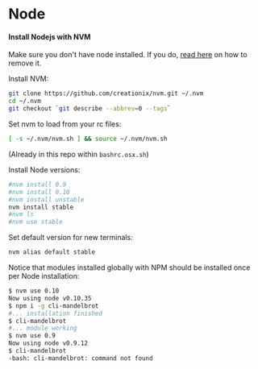 # Node

#### Install Nodejs with NVM

Make sure you don't have node installed.
If you do, [read here](http://tinyurl.com/removenode)
on how to remove it.

Install NVM:
```bash
git clone https://github.com/creationix/nvm.git ~/.nvm
cd ~/.nvm
git checkout `git describe --abbrev=0 --tags`
```

Set nvm to load from your rc files:
```bash
[ -s ~/.nvm/nvm.sh ] && source ~/.nvm/nvm.sh
```
(Already in this repo within `bashrc.osx.sh`)


Install Node versions:
```bash
#nvm install 0.9
#nvm install 0.10
#nvm install unstable
nvm install stable
#nvm ls
#nvm use stable
```

Set default version for new terminals:
```bash
nvm alias default stable
```

Notice that modules installed globally with NPM
should be installed once per Node installation:
```bash
$ nvm use 0.10
Now using node v0.10.35
$ npm i -g cli-mandelbrot
#... installation finished
$ cli-mandelbrot
#... module working
$ nvm use 0.9
Now using node v0.9.12
$ cli-mandelbrot
-bash: cli-mandelbrot: command not found
```
